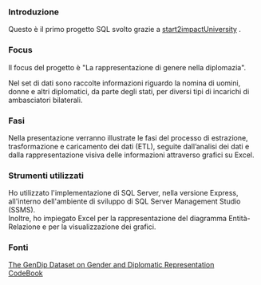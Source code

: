 ### Introduzione
Questo è il primo progetto SQL svolto grazie a [start2impactUniversity](https://www.start2impact.it/) .

### Focus
Il focus del progetto è "La rappresentazione di genere nella diplomazia".

Nel set di dati sono raccolte informazioni riguardo la nomina di uomini, donne e altri diplomatici, da parte degli stati, per diversi tipi di incarichi di ambasciatori bilaterali.

### Fasi
Nella presentazione verranno illustrate le fasi del processo di estrazione, trasformazione e caricamento dei dati (ETL), seguite dall’analisi dei dati e dalla rappresentazione visiva delle informazioni attraverso grafici su Excel.

### Strumenti utilizzati
Ho utilizzato l'implementazione di SQL Server, nella versione Express, all'interno dell'ambiente di sviluppo di SQL Server Management Studio (SSMS). \
Inoltre, ho impiegato Excel per la rappresentazione del diagramma Entità-Relazione e per la visualizzazione dei grafici.

### Fonti
[The GenDip Dataset on Gender and Diplomatic Representation](https://www.gu.se/en/gendip/the-gendip-dataset-on-gender-and-diplomatic-representation) \
[CodeBook](https://www.gu.se/sites/default/files/2023-06/GenDip_Dataset_Codebook_vJune23_2023-06-13.pdf)
